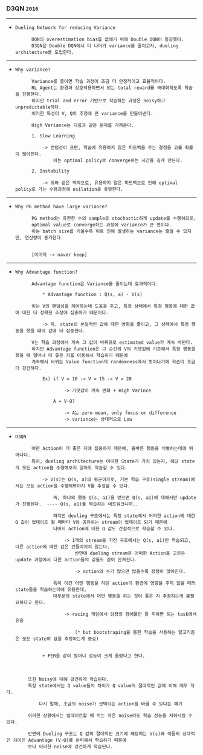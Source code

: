 ### D3QN `2016`

---

- `Dueling Network for reducing Variance`


            DQN의 overestimation bias를 없애기 위해 Double DQN이 등장했다.
            D3QN은 Double DQN에서 더 나아가 variance를 줄이고자, dueling architecture를 도입한다. 


---

- `Why variance?`


            Variance를 줄이면 학습 과정이 조금 더 안정적이고 효율적이다. 
            RL Agent는 환경과 상호작용하면서 얻는 total reward를 극대화하도록 학습을 진행한다.
            하지만 trial and error 기반으로 학습하는 과정은 noisy하고 unpredictable하다. 
            이러한 특성이 V, Q의 추정에 큰 variance를 만들어낸다. 

            High Variance는 다음과 같은 문제를 가져온다.

            1. Slow Learning 
                
                -> 랜덤성이 크면, 학습에 유용하지 않은 피드백을 주는 결정을 고를 확률이 많아진다.
                    이는 optimal policy로 converge하는 시간을 길게 만든다.

            2. Instability 

                -> 위와 같은 맥락으로, 유용하지 않은 피드백으로 인해 optimal policy로 가는 수렴과정에 osilation을 유발한다.

---

- `Why PG method have large variance?`


            PG method는 유한한 수의 sample로 stochastic하게 update를 수행하므로, 
            optimal value로 converge하는 과정에 variance가 큰 편이다.
            이는 batch size를 키울수록 이로 인해 발생하는 variance는 줄일 수 있지만, 연산량이 증가한다.


            [이미지 -> naver keep]

---

- `Why Advantage function?`

 
            Advantage function은 Variance를 줄이는데 효과적이다.

                * Advantage function : Q(s, a) - V(s)

            이는 V의 랜덤성을 제어하는데 도움을 주고, 특정 상태에서 특정 행동에 대한 값에 대한 더 정확한 추정에 집중하기 때문이다.

                -> 즉, state의 본질적인 값에 대한 영향을 줄이고, 그 상태에서 특정 행동을 했을 떄의 값에 더 집중한다.

            V는 학습 과정에서 계속 그 값이 바뀌므로 estimated value가 계속 바뀐다.
            하지만 Advantage function은 그 순간의 V의 기댓값에 기준해서 특정 행동을 했을 때 얼마나 더 좋은 지를 이용해서 학습하기 때문에
            계속해서 바뀌는 Value function의 randomness에서 벗어나기에 학습이 조금 더 강건하다.

                Ex) if V = 10 -> V = 15 -> V = 20

                        -> 기댓값이 계속 변화 + High Varince

                    A = V-Q?
                
                        -> A는 zero mean, only focus on difference
                        -> variance는 상대적으로 Low

---

- `D3QN`


            어떤 Action이 더 좋은 지에 집중하기 때문에, 올바른 행동을 식별하는데에 뛰어나다.
            특히, dueling architecture는 어떠한 State가 가치 있는지, 해당 state의 모든 action을 수행해보지 않아도 학습할 수 있다.

                -> V(s)는 Q(s, a)의 평균이므로, 기본 학습 구조(single stream)에서는 모든 action을 수행해봐야지 V를 추정할 수 있다.

                    즉, 하나의 행동 Q(s, a1)을 얻으면 Q(s, a1)에 대해서만 update가 진행된다.  ---- Q(s, a1)를 학습하는 네트워크니까.. 

                    하지만 deuling 구조에서는 특정 state에서 어떠한 action에 대한 Q 값이 업데이트 될 때마다 V와 공유하는 stream이 업데이트 되기 때문에
                    나머지 action에 대한 Q 값도 간접적으로 학습할 수 있다.

                        -> 1개의 stream을 가진 구조에서는 Q(s, a1)만 학습되고, 다른 action에 대한 값은 건들여지지 않는다.
                            반면에 dueling stream은 어떠한 Action을 고르든 update 과정에서 다른 action들의 값들도 같이 만져진다.
                            
                            -> action의 수가 많으면 많을수록 장점이 많아진다.

                    특히 이건 어떤 행동을 하던 action이 환경에 영향을 주지 않을 때의 state들을 학습하는데에 유용한데, 
                    대부분의 state에서 어떤 행동을 하는 것이 좋은 지 추정하는게 불필요하다고 한다. 

                        -> racing 게임에서 당장의 장애물만 잘 피하면 되는 task에서 유용
                            
                            (* but bootstraping을 통한 학습을 사용하는 알고리즘은 모든 state의 값을 추정하는게 중요) 


                + PER을 같이 썼더니 성능이 크게 올랐다고 한다. 


<br>


            또한 Noisy에 대해 강건하게 학습된다.
            특정 state에서는 Q value들의 차이가 Q value의 절대적인 값에 비해 매우 작다. 

                다시 말해, 조금의 noise가 선택되는 action을 바꿀 수 있다는 얘기

            이러한 상황에서는 업데이트할 때 끼는 작은 noise라도 학습 성능을 저하시킬 수 있다.
            
            반면에 Dueling 구조는 Q 값의 절대적인 크기에 해당하는 V(s)와 이들의 상대적인 차이인 Advantage (V-Q)를 분리해서 학습하기 때문에 
            보다 이러한 noise에 강건하게 학습된다. 


    
            
